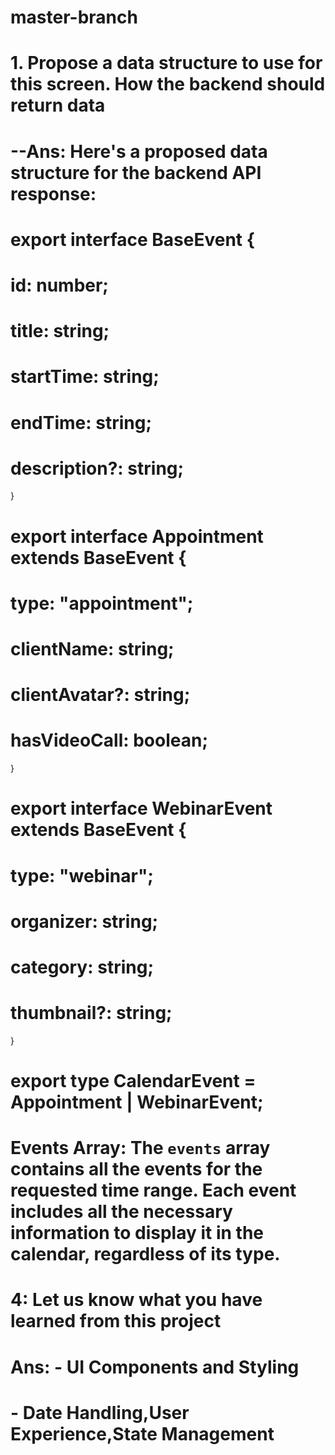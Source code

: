 # master-branch

# 1. Propose a data structure to use for this screen. How the backend should return data

# --Ans: Here's a proposed data structure for the backend API response:

# export interface BaseEvent {

# id: number;

# title: string;

# startTime: string;

# endTime: string;

# description?: string;

}

# export interface Appointment extends BaseEvent {

# type: "appointment";

# clientName: string;

# clientAvatar?: string;

# hasVideoCall: boolean;

}

# export interface WebinarEvent extends BaseEvent {

# type: "webinar";

# organizer: string;

# category: string;

# thumbnail?: string;

}

# export type CalendarEvent = Appointment | WebinarEvent;

# **Events Array**: The `events` array contains all the events for the requested time range. Each event includes all the necessary information to display it in the calendar, regardless of its type.

# 4: Let us know what you have learned from this project

# Ans: - UI Components and Styling

# - Date Handling,User Experience,State Management
